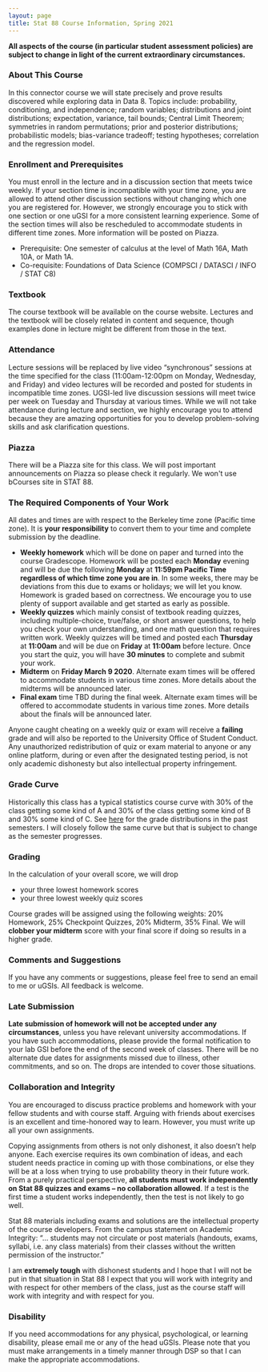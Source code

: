 ```yaml
---
layout: page
title: Stat 88 Course Information, Spring 2021
---
```


<!-- #### A. Adhikari #### -->
**All aspects of the course (in particular student assessment policies) are subject to change in light of the current extraordinary circumstances.**

### About This Course ###

In this connector course we will state precisely and prove results discovered while exploring data in Data 8. Topics include: probability, conditioning, and independence; random variables; distributions and joint distributions; expectation, variance, tail bounds; Central Limit Theorem; symmetries in random permutations; prior and posterior distributions; probabilistic models; bias-variance tradeoff; testing hypotheses; correlation and the regression model.

### Enrollment and Prerequisites ###
You must enroll in the lecture and in a discussion section that meets twice weekly. If your section time is incompatible with your time zone, you are allowed to attend other discussion sections without changing which one you are registered for. However, we strongly encourage you to stick with one section or one uGSI for a more consistent learning experience. Some of the section times will also be rescheduled to accommodate students in different time zones. More information will be posted on Piazza.
- Prerequisite: One semester of calculus at the level of Math 16A, Math 10A, or Math
1A.
- Co-requisite: Foundations of Data Science (COMPSCI / DATASCI / INFO / STAT
C8)

### Textbook ###
The course textbook will be available on the course website. Lectures and the textbook will be closely related in content and sequence, though examples done in lecture might be different from those in the text.

### Attendance ###
Lecture sessions will be replaced by live video “synchronous” sessions at the time specified for the class (11:00am-12:00pm on Monday, Wednesday, and Friday) and video lectures will be recorded and posted for students in incompatible time zones. UGSI-led live discussion sessions will meet twice per week on Tuesday and Thursday at various times. While we will not take attendance during lecture and section, we highly encourage you to attend because they are amazing opportunities for you to develop problem-solving skills and ask clarification questions.

### Piazza ###
There will be a Piazza site for this class. We will post important announcements on Piazza so please check it regularly. We won't use bCourses site in STAT 88.

### The Required Components of Your Work ###
All dates and times are with respect to the Berkeley time zone (Pacific time zone). It is **your responsibility** to convert them to your time and complete submission by the deadline.
- **Weekly homework** which will be done on paper and turned into the course Gradescope. Homework will be posted each **Monday** evening and will be due the following **Monday** at **11:59pm Pacific Time regardless of which time zone you are in**. In some weeks, there may be deviations from this due to exams or holidays; we will let you know. Homework is graded based on correctness. We encourage you to use plenty of support available and get started as early as possible.
- **Weekly quizzes** which mainly consist of textbook reading quizzes, including multiple-choice, true/false, or short answer questions, to help you check your own understanding, and one math question that requires written work. Weekly quizzes will be timed and posted each **Thursday** at **11:00am** and will be due on **Friday** at **11:00am** before lecture. Once you start the quiz, you will have **30 minutes** to complete and submit your work.
- **Midterm** on **Friday March 9 2020**. Alternate exam times will be offered to accommodate students in various time zones. More details about the midterms will be announced later.
- **Final exam** time TBD during the final week. Alternate exam times will be offered to accommodate students in various time zones.  More details about the finals will be announced later.

Anyone caught cheating on a weekly quiz or exam will receive a **failing** grade and will also be reported to the University Office of Student Conduct. Any unauthorized redistribution of
quiz or exam material to anyone or any online platform, during or even after the designated testing period, is not only academic dishonesty but also intellectual property infringement.



### Grade Curve ###
Historically this class has a typical statistics course curve with 30% of the class getting some kind of A and 30% of the class getting some kind of B and 30% some kind of C. See [here](https://www.berkeleytime.com/grades/0-9405-all-all) for the grade distributions in the past semesters. I will closely follow the same curve but that is subject to change as the semester progresses.


### Grading ###
In the calculation of your overall score, we will drop

- your three lowest homework scores
- your three lowest weekly quiz scores

Course grades will be assigned using the following weights: 20% Homework, 25% Checkpoint Quizzes, 20% Midterm, 35% Final. We will **clobber your midterm** score with your final score if doing so results in a higher grade.


### Comments and Suggestions ###

If you have any comments or suggestions, please feel free to send an email to me or uGSIs. All feedback is welcome.

### Late Submission ###
**Late submission of homework will not be accepted under any circumstances**, unless you have relevant university accommodations. If you have such accommodations, please provide the formal notification to your lab GSI before the end of the second week of classes. There will be no alternate due dates for assignments missed due to illness, other commitments, and so on. The drops are intended to cover those situations.

### Collaboration and Integrity ###
You are encouraged to discuss practice problems and homework with your fellow students and with course staff. Arguing with friends about exercises is an excellent and time-honored way to learn. However, you must write up all your own assignments.

Copying assignments from others is not only dishonest, it also doesn’t help anyone. Each exercise requires its own combination of ideas, and each student needs practice in coming up with those combinations, or else they will be at a loss when trying to use probability theory in their future work. From a purely practical perspective, **all students must work independently on Stat 88 quizzes and exams – no collaboration allowed**. If a test is the first time a student works independently, then the test is not likely to go well.

Stat 88 materials including exams and solutions are the intellectual property of the course developers. From the campus statement on Academic Integrity: “… students may not circulate or post materials (handouts, exams, syllabi, i.e. any class materials) from their classes without the written permission of the instructor.”

I am **extremely tough** with dishonest students and I hope that I will not be put in that situation in Stat 88 I expect that you will work with integrity and with respect for other members of the class, just as the course staff will work with integrity and with respect for you.

### Disability ###
If you need accommodations for any physical, psychological, or learning disability, please email me or any of the head uGSIs. Please note that you must make arrangements in a timely manner through DSP so that I can make the appropriate accommodations.

